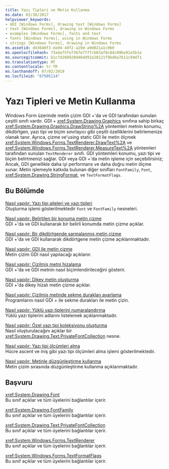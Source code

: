 ```yaml
---
title: Yazı Tipleri ve Metin Kullanma
ms.date: 03/30/2017
helpviewer_keywords:
- GDI [Windows Forms], drawing text [Windows Forms]
- text [Windows Forms], drawing in Windows Forms
- examples [Windows Forms], fonts and text
- fonts [Windows Forms], using in Windows Forms
- strings [Windows Forms], drawing in Windows Forms
ms.assetid: d43640f3-da94-4df2-a29d-a9d021a1c069
ms.openlocfilehash: 73a4af5fe7367e777fcb83af8c84c09be91e5b1e
ms.sourcegitcommit: b1cfd260928d464d91e20121f9bdba7611c94d71
ms.translationtype: MT
ms.contentlocale: tr-TR
ms.lasthandoff: 07/02/2019
ms.locfileid: "67505114"
---
```

# <a name="using-fonts-and-text"></a>Yazı Tipleri ve Metin Kullanma
Windows Form üzerinde metin çizim GDI +'da ve GDI tarafından sunulan çeşitli sınıfı vardır. GDI + <xref:System.Drawing.Graphics> sınıfına sahip birkaç <xref:System.Drawing.Graphics.DrawString%2A> yöntemleri metnin konumu, dikdörtgen, yazı tipi ve biçim sınırlayıcı gibi çeşitli özelliklerini belirlemenize olanak tanır. Ayrıca, çizme ve'using static GDI ile metin ölçmek <xref:System.Windows.Forms.TextRenderer.DrawText%2A> ve <xref:System.Windows.Forms.TextRenderer.MeasureText%2A> yöntemleri tarafından sunulan `TextRenderer` sınıfı. GDI yöntemleri konumu, yazı tipi ve biçim belirtmenizi sağlar. GDI veya GDI +'da metin işleme için seçebilirsiniz; Ancak, GDI genellikle daha iyi performans ve daha doğru metin ölçme sunar. Metin işlemeyle katkıda bulunan diğer sınıfları `FontFamily`, `Font`, <xref:System.Drawing.StringFormat>, ve `TextFormatFlags`.  
  
## <a name="in-this-section"></a>Bu Bölümde  
 [Nasıl yapılır: Yazı tipi aileleri ve yazı tipleri](how-to-construct-font-families-and-fonts.md)  
 Oluşturma işlemi gösterilmektedir `Font` ve `FontFamily` nesneleri.  
  
 [Nasıl yapılır: Belirtilen bir konuma metin çizme](how-to-draw-text-at-a-specified-location.md)  
 GDI +'da ve GDI kullanarak bir belirli konumda metin çizme açıklar.  
  
 [Nasıl yapılır: Bir dikdörtgende sarmalanmış metin çizme](how-to-draw-wrapped-text-in-a-rectangle.md)  
 GDI +'da ve GDI kullanarak dikdörtgene metin çizme açıklanmaktadır.  
  
 [Nasıl yapılır: GDI ile metin çizme](how-to-draw-text-with-gdi.md)  
 Metin çizim GDI nasıl yapılacağı açıklanır.  
  
 [Nasıl yapılır: Çizilmiş metni hizalama](how-to-align-drawn-text.md)  
 GDI +'da ve GDI metnin nasıl biçimlendirileceğini gösterir.  
  
 [Nasıl yapılır: Dikey metin oluşturma](how-to-create-vertical-text.md)  
 GDI +'da dikey hizalı metin çizme açıklar.  
  
 [Nasıl yapılır: Çizilmiş metinde sekme durakları ayarlama](how-to-set-tab-stops-in-drawn-text.md)  
 Programlarını nasıl GDI + ile sekme durakları ile metin çizin.  
  
 [Nasıl yapılır: Yüklü yazı tiplerini numaralandırma](how-to-enumerate-installed-fonts.md)  
 Yüklü yazı tiplerini adlarını listelemek açıklanmaktadır.  
  
 [Nasıl yapılır: Özel yazı tipi koleksiyonu oluşturma](how-to-create-a-private-font-collection.md)  
 Nasıl oluşturulacağını açıklar bir <xref:System.Drawing.Text.PrivateFontCollection> nesne.  
  
 [Nasıl yapılır: Yazı tipi ölçümleri alma](how-to-obtain-font-metrics.md)  
 Hücre ascent ve iniş gibi yazı tipi ölçümleri alma işlemi gösterilmektedir.  
  
 [Nasıl yapılır: Metinle düzgünleştirme kullanma](how-to-use-antialiasing-with-text.md)  
 Metin çizim sırasında düzgünleştirme kullanma açıklanmaktadır.  
  
## <a name="reference"></a>Başvuru  
 <xref:System.Drawing.Font>  
 Bu sınıf açıklar ve tüm üyelerini bağlantılar içerir.  
  
 <xref:System.Drawing.FontFamily>  
 Bu sınıf açıklar ve tüm üyelerini bağlantılar içerir.  
  
 <xref:System.Drawing.Text.PrivateFontCollection>  
 Bu sınıf açıklar ve tüm üyelerini bağlantılar içerir.  
  
 <xref:System.Windows.Forms.TextRenderer>  
 Bu sınıf açıklar ve tüm üyelerini bağlantılar içerir.  
  
 <xref:System.Windows.Forms.TextFormatFlags>  
 Bu sınıf açıklar ve tüm üyelerini bağlantılar içerir.
